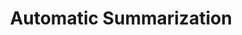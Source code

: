 ---
types: "word"

title: "Automatic Summarization"

categories: ['']

tags: ['Automatic', 'Summarization']

arabic: 'التلخيص الآلي'

arexps: []

enwords: ['Automatic Summarization']

enexps: []

arlexicons: 'ل'

enlexicons: 'A'

authors: ['Ruqayya Roshdy']

translators: ['']

citations: 'تطبيقات الذكاء الاصطناعي في خدمة اللغة العربية'

sources: 'مركز الملك عبدالله بن عبدالعزيز الدولي لخدمة اللغة العربية'

word: "true"

slug: ""
---